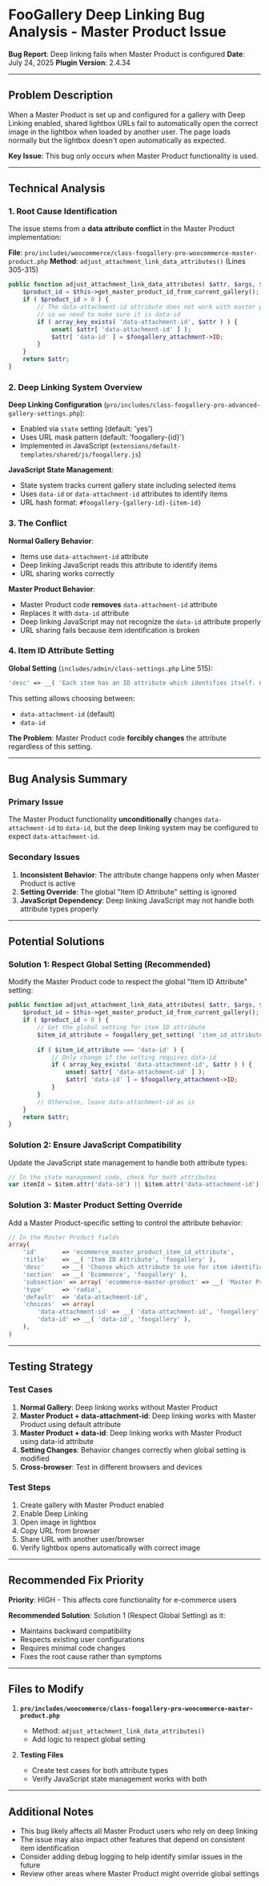 # FooGallery Deep Linking Bug Analysis - Master Product Issue

**Bug Report**: Deep linking fails when Master Product is configured
**Date**: July 24, 2025
**Plugin Version**: 2.4.34

---

## Problem Description

When a Master Product is set up and configured for a gallery with Deep Linking enabled, shared lightbox URLs fail to automatically open the correct image in the lightbox when loaded by another user. The page loads normally but the lightbox doesn't open automatically as expected.

**Key Issue**: This bug only occurs when Master Product functionality is used.

---

## Technical Analysis

### 1. **Root Cause Identification**

The issue stems from a **data attribute conflict** in the Master Product implementation:

**File**: `pro/includes/woocommerce/class-foogallery-pro-woocommerce-master-product.php`
**Method**: `adjust_attachment_link_data_attributes()` (Lines 305-315)

```php
public function adjust_attachment_link_data_attributes( $attr, $args, $foogallery_attachment ) {
    $product_id = $this->get_master_product_id_from_current_gallery();
    if ( $product_id > 0 ) {
        // The data-attachment-id attribute does not work with master products, 
        // so we need to make sure it is data-id
        if ( array_key_exists( 'data-attachment-id', $attr ) ) {
            unset( $attr[ 'data-attachment-id' ] );
            $attr[ 'data-id' ] = $foogallery_attachment->ID;
        }
    }
    return $attr;
}
```

### 2. **Deep Linking System Overview**

**Deep Linking Configuration** (`pro/includes/class-foogallery-pro-advanced-gallery-settings.php`):
- Enabled via `state` setting (default: 'yes')
- Uses URL mask pattern (default: 'foogallery-{id}')
- Implemented in JavaScript (`extensions/default-templates/shared/js/foogallery.js`)

**JavaScript State Management**:
- State system tracks current gallery state including selected items
- Uses `data-id` or `data-attachment-id` attributes to identify items
- URL hash format: `#foogallery-{gallery-id}-{item-id}`

### 3. **The Conflict**

**Normal Gallery Behavior**:
- Items use `data-attachment-id` attribute
- Deep linking JavaScript reads this attribute to identify items
- URL sharing works correctly

**Master Product Behavior**:
- Master Product code **removes** `data-attachment-id` attribute
- Replaces it with `data-id` attribute
- Deep linking JavaScript may not recognize the `data-id` attribute properly
- URL sharing fails because item identification is broken

### 4. **Item ID Attribute Setting**

**Global Setting** (`includes/admin/class-settings.php` Line 515):
```php
'desc' => __( 'Each item has an ID attribute which identifies itself. Changing the attribute will change what is used for deeplinking.', 'foogallery' )
```

This setting allows choosing between:
- `data-attachment-id` (default)
- `data-id`

**The Problem**: Master Product code **forcibly changes** the attribute regardless of this setting.

---

## Bug Analysis Summary

### **Primary Issue**
The Master Product functionality **unconditionally** changes `data-attachment-id` to `data-id`, but the deep linking system may be configured to expect `data-attachment-id`.

### **Secondary Issues**
1. **Inconsistent Behavior**: The attribute change happens only when Master Product is active
2. **Setting Override**: The global "Item ID Attribute" setting is ignored
3. **JavaScript Dependency**: Deep linking JavaScript may not handle both attribute types properly

---

## Potential Solutions

### **Solution 1: Respect Global Setting** (Recommended)
Modify the Master Product code to respect the global "Item ID Attribute" setting:

```php
public function adjust_attachment_link_data_attributes( $attr, $args, $foogallery_attachment ) {
    $product_id = $this->get_master_product_id_from_current_gallery();
    if ( $product_id > 0 ) {
        // Get the global setting for item ID attribute
        $item_id_attribute = foogallery_get_setting( 'item_id_attribute', 'data-attachment-id' );
        
        if ( $item_id_attribute === 'data-id' ) {
            // Only change if the setting requires data-id
            if ( array_key_exists( 'data-attachment-id', $attr ) ) {
                unset( $attr[ 'data-attachment-id' ] );
                $attr[ 'data-id' ] = $foogallery_attachment->ID;
            }
        }
        // Otherwise, leave data-attachment-id as is
    }
    return $attr;
}
```

### **Solution 2: Ensure JavaScript Compatibility**
Update the JavaScript state management to handle both attribute types:

```javascript
// In the state management code, check for both attributes
var itemId = $item.attr('data-id') || $item.attr('data-attachment-id');
```

### **Solution 3: Master Product Setting Override**
Add a Master Product-specific setting to control the attribute behavior:

```php
// In the Master Product fields
array(
    'id'       => 'ecommerce_master_product_item_id_attribute',
    'title'    => __( 'Item ID Attribute', 'foogallery' ),
    'desc'     => __( 'Choose which attribute to use for item identification with Master Products.', 'foogallery' ),
    'section'  => __( 'Ecommerce', 'foogallery' ),
    'subsection' => array( 'ecommerce-master-product' => __( 'Master Product', 'foogallery' ) ),
    'type'     => 'radio',
    'default'  => 'data-attachment-id',
    'choices'  => array(
        'data-attachment-id' => __( 'data-attachment-id', 'foogallery' ),
        'data-id' => __( 'data-id', 'foogallery' ),
    ),
)
```

---

## Testing Strategy

### **Test Cases**
1. **Normal Gallery**: Deep linking works without Master Product
2. **Master Product + data-attachment-id**: Deep linking works with Master Product using default attribute
3. **Master Product + data-id**: Deep linking works with Master Product using data-id attribute
4. **Setting Changes**: Behavior changes correctly when global setting is modified
5. **Cross-browser**: Test in different browsers and devices

### **Test Steps**
1. Create gallery with Master Product enabled
2. Enable Deep Linking
3. Open image in lightbox
4. Copy URL from browser
5. Share URL with another user/browser
6. Verify lightbox opens automatically with correct image

---

## Recommended Fix Priority

**Priority**: HIGH - This affects core functionality for e-commerce users

**Recommended Solution**: Solution 1 (Respect Global Setting) as it:
- Maintains backward compatibility
- Respects existing user configurations
- Requires minimal code changes
- Fixes the root cause rather than symptoms

---

## Files to Modify

1. **`pro/includes/woocommerce/class-foogallery-pro-woocommerce-master-product.php`**
   - Method: `adjust_attachment_link_data_attributes()`
   - Add logic to respect global setting

2. **Testing Files**
   - Create test cases for both attribute types
   - Verify JavaScript state management works with both

---

## Additional Notes

- This bug likely affects all Master Product users who rely on deep linking
- The issue may also impact other features that depend on consistent item identification
- Consider adding debug logging to help identify similar issues in the future
- Review other areas where Master Product might override global settings
